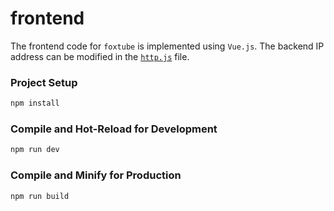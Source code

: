 # frontend

The frontend code for `foxtube` is implemented using `Vue.js`. 
The backend IP address can be modified in the [`http.js`](./src/scripts/http.js) file.

### Project Setup

```sh
npm install
```

### Compile and Hot-Reload for Development

```sh
npm run dev
```

### Compile and Minify for Production

```sh
npm run build
```
